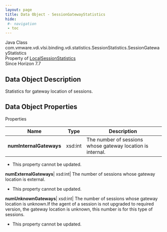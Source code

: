 ```yaml
---
layout: page
title: Data Object - SessionGatewayStatistics
hide:
 #- navigation
 - toc
---
```






Java Class
    com.vmware.vdi.vlsi.binding.vdi.statistics.SessionStatistics.SessionGatewayStatistics  
Property of
     [LocalSessionStatistics](vdi.statistics.SessionStatistics.LocalSessionStatistics.md#field_detail)  
Since 
    Horizon 7.7

## Data Object Description 

Statistics for gateway location of sessions. 

## Data Object Properties

Properties

Name |  Type |  Description   
---|---|---  
**numInternalGateways**|  xsd:int|  The number of sessions whose gateway location is internal.   


* This property cannot be updated.

  
**numExternalGateways**|  xsd:int|  The number of sessions whose gateway location is external.   


* This property cannot be updated.

  
**numUnknownGateways**|  xsd:int|  The number of sessions whose gateway location is unknown.If the agent of a session is not upgraded to required version, the gateway location is unknown, this number is for this type of sessions.   


* This property cannot be updated.

  
  
  

  
  

